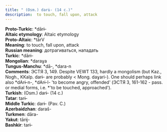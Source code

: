 ```yaml
---
title: " (Osm.) darɨ- (14 c.)"
description:  to touch, fall upon, attack
---
```


<strong>Proto-Turkic</strong>:  *dārɨ-<br>
<strong>Altaic etymology</strong>:  Altaic etymology<br>
<strong> Proto-Altaic</strong>:  *tā́rV<br>
<strong>Meaning</strong>:  to touch, fall upon, attack<br>
<strong>Russian meaning</strong>:  дотрагиваться, нападать<br>
<strong>Turkic</strong>:  *dārɨ-<br>
<strong>Mongolian</strong>:  *daraɣa<br>
<strong>Tungus-Manchu</strong>:  *dā-, *dara-n<br>
<strong>Comments</strong>:  ЭСТЯ 3, 149. Despite VEWT 133, hardly a mongolism (but Kaz., Nogh., KKalp. darɨ- are probably < Mong. daɣari-). One should perhaps link also *dArɨ-n-, *dArɨ-l- 'to become angry, offended' (ЭСТЯ 3, 161-162 - pass. or medial forms, i.e. *'to be touched, approached').<br>
<strong>Turkish</strong>:  (Osm.) darɨ- (14 c.)<br>
<strong>Tatar</strong>:  tarɨ-<br>
<strong>Middle Turkic</strong>:  darɨ- (Pav. C.)<br>
<strong>Azerbaidzhan</strong>:  daraš-<br>
<strong>Turkmen</strong>:  dāra-<br>
<strong>Yakut</strong>:  tārɨj-<br>
<strong>Bashkir</strong>:  tarɨ-<br>


